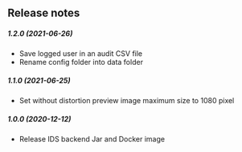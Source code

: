 Release notes
-------------
##### 1.2.0 (2021-06-26)
 * Save logged user in an audit CSV file
 * Rename config folder into data folder

##### 1.1.0 (2021-06-25)
 * Set without distortion preview image maximum size to 1080 pixel 

##### 1.0.0 (2020-12-12)
 * Release IDS backend Jar and Docker image
